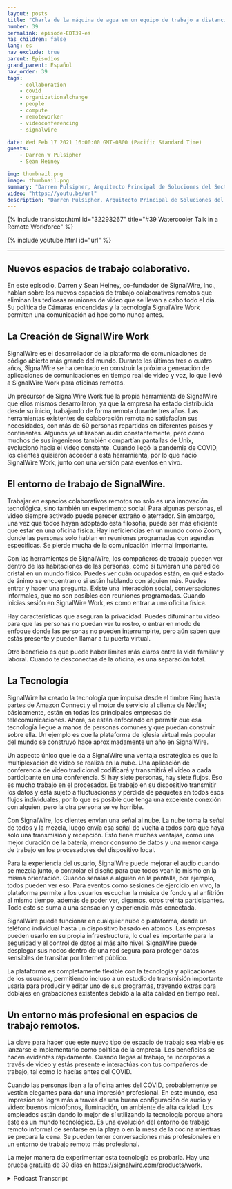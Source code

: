 ```yaml
---
layout: posts
title: "Charla de la máquina de agua en un equipo de trabajo a distancia."
number: 39
permalink: episode-EDT39-es
has_children: false
lang: es
nav_exclude: true
parent: Episodios
grand_parent: Español
nav_order: 39
tags:
    - collaboration
    - covid
    - organizationalchange
    - people
    - compute
    - remoteworker
    - videoconferencing
    - signalwire

date: Wed Feb 17 2021 16:00:00 GMT-0800 (Pacific Standard Time)
guests:
    - Darren W Pulsipher
    - Sean Heiney

img: thumbnail.png
image: thumbnail.png
summary: "Darren Pulsipher, Arquitecto Principal de Soluciones del Sector Público de Intel, y Sean Heiney, co-fundador de SignalWire, Inc., discuten las políticas de trabajo remoto de las compañías en cuanto a las cámaras encendidas y su nueva tecnología de espacios de trabajo colaborativos remotos que fomenta la comunicación ad hoc para su fuerza laboral totalmente remota."
video: "https://youtu.be/url"
description: "Darren Pulsipher, Arquitecto Principal de Soluciones del Sector Público de Intel, y Sean Heiney, co-fundador de SignalWire, Inc., discuten las políticas de trabajo remoto de las compañías en cuanto a las cámaras encendidas y su nueva tecnología de espacios de trabajo colaborativos remotos que fomenta la comunicación ad hoc para su fuerza laboral totalmente remota."
---
```


<div>
{% include transistor.html id="32293267" title="#39 Watercooler Talk in a Remote Workforce" %}

{% include youtube.html id="url" %}
</div>

---

## Nuevos espacios de trabajo colaborativo.

En este episodio, Darren y Sean Heiney, co-fundador de SignalWire, Inc., hablan sobre los nuevos espacios de trabajo colaborativos remotos que eliminan las tediosas reuniones de video que se llevan a cabo todo el día. Su política de Cámaras encendidas y la tecnología SignalWire Work permiten una comunicación ad hoc como nunca antes.

## La Creación de SignalWire Work

SignalWire es el desarrollador de la plataforma de comunicaciones de código abierto más grande del mundo. Durante los últimos tres o cuatro años, SignalWire se ha centrado en construir la próxima generación de aplicaciones de comunicaciones en tiempo real de video y voz, lo que llevó a SignalWire Work para oficinas remotas.

Un precursor de SignalWire Work fue la propia herramienta de SignalWire que ellos mismos desarrollaron, ya que la empresa ha estado distribuida desde su inicio, trabajando de forma remota durante tres años. Las herramientas existentes de colaboración remota no satisfacían sus necesidades, con más de 60 personas repartidas en diferentes países y continentes. Algunos ya utilizaban audio constantemente, pero como muchos de sus ingenieros también compartían pantallas de Unix, evolucionó hacia el video constante. Cuando llegó la pandemia de COVID, los clientes quisieron acceder a esta herramienta, por lo que nació SignalWire Work, junto con una versión para eventos en vivo.

## El entorno de trabajo de SignalWire.

Trabajar en espacios colaborativos remotos no solo es una innovación tecnológica, sino también un experimento social. Para algunas personas, el video siempre activado puede parecer extraño o aterrador. Sin embargo, una vez que todos hayan adoptado esta filosofía, puede ser más eficiente que estar en una oficina física. Hay ineficiencias en un mundo como Zoom, donde las personas solo hablan en reuniones programadas con agendas específicas. Se pierde mucha de la comunicación informal importante.

Con las herramientas de SignalWire, los compañeros de trabajo pueden ver dentro de las habitaciones de las personas, como si tuvieran una pared de cristal en un mundo físico. Puedes ver cuán ocupados están, en qué estado de ánimo se encuentran o si están hablando con alguien más. Puedes entrar y hacer una pregunta. Existe una interacción social, conversaciones informales, que no son posibles con reuniones programadas. Cuando inicias sesión en SignalWire Work, es como entrar a una oficina física.

Hay características que aseguran la privacidad. Puedes difuminar tu video para que las personas no puedan ver tu rostro, o entrar en modo de enfoque donde las personas no pueden interrumpirte, pero aún saben que estás presente y pueden llamar a tu puerta virtual.

Otro beneficio es que puede haber límites más claros entre la vida familiar y laboral. Cuando te desconectas de la oficina, es una separación total.

## La Tecnología

SignalWire ha creado la tecnología que impulsa desde el timbre Ring hasta partes de Amazon Connect y el motor de servicio al cliente de Netflix; básicamente, están en todas las principales empresas de telecomunicaciones. Ahora, se están enfocando en permitir que esa tecnología llegue a manos de personas comunes y que puedan construir sobre ella. Un ejemplo es que la plataforma de iglesia virtual más popular del mundo se construyó hace aproximadamente un año en SignalWire.

Un aspecto único que le da a SignalWire una ventaja estratégica es que la multiplexación de video se realiza en la nube. Una aplicación de conferencia de video tradicional codificará y transmitirá el video a cada participante en una conferencia. Si hay siete personas, hay siete flujos. Eso es mucho trabajo en el procesador. Es trabajo en su dispositivo transmitir los datos y está sujeto a fluctuaciones y pérdida de paquetes en todos esos flujos individuales, por lo que es posible que tenga una excelente conexión con alguien, pero la otra persona se ve horrible.

Con SignalWire, los clientes envían una señal al nube. La nube toma la señal de todos y la mezcla, luego envía esa señal de vuelta a todos para que haya solo una transmisión y recepción. Esto tiene muchas ventajas, como una mejor duración de la batería, menor consumo de datos y una menor carga de trabajo en los procesadores del dispositivo local.

Para la experiencia del usuario, SignalWire puede mejorar el audio cuando se mezcla junto, o controlar el diseño para que todos vean lo mismo en la misma orientación. Cuando señalas a alguien en la pantalla, por ejemplo, todos pueden ver eso. Para eventos como sesiones de ejercicio en vivo, la plataforma permite a los usuarios escuchar la música de fondo y al anfitrión al mismo tiempo, además de poder ver, digamos, otros treinta participantes. Todo esto se suma a una sensación y experiencia más conectada.

SignalWire puede funcionar en cualquier nube o plataforma, desde un teléfono individual hasta un dispositivo basado en átomos. Las empresas pueden usarlo en su propia infraestructura, lo cual es importante para la seguridad y el control de datos al más alto nivel. SignalWire puede desplegar sus nodos dentro de una red segura para proteger datos sensibles de transitar por Internet público.

La plataforma es completamente flexible con la tecnología y aplicaciones de los usuarios, permitiendo incluso a un estudio de transmisión importante usarla para producir y editar uno de sus programas, trayendo extras para doblajes en grabaciones existentes debido a la alta calidad en tiempo real.

## Un entorno más profesional en espacios de trabajo remotos.

La clave para hacer que este nuevo tipo de espacio de trabajo sea viable es lanzarse e implementarlo como política de la empresa. Los beneficios se hacen evidentes rápidamente. Cuando llegas al trabajo, te incorporas a través de video y estás presente e interactúas con tus compañeros de trabajo, tal como lo hacías antes del COVID.

Cuando las personas iban a la oficina antes del COVID, probablemente se vestían elegantes para dar una impresión profesional. En este mundo, esa impresión se logra más a través de una buena configuración de audio y video: buenos micrófonos, iluminación, un ambiente de alta calidad. Los empleados están dando lo mejor de sí utilizando la tecnología porque ahora este es un mundo tecnológico. Es una evolución del entorno de trabajo remoto informal de sentarse en la playa o en la mesa de la cocina mientras se prepara la cena. Se pueden tener conversaciones más profesionales en un entorno de trabajo remoto más profesional.

La mejor manera de experimentar esta tecnología es probarla. Hay una prueba gratuita de 30 días en https://signalwire.com/products/work.



<details>
<summary> Podcast Transcript </summary>

<p></p>

</details>
